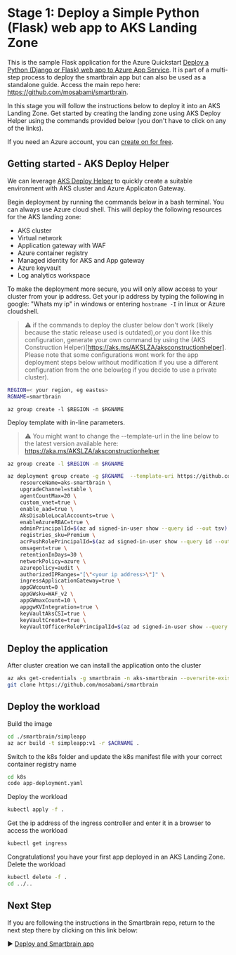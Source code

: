 # Stage 1: Deploy a Simple Python (Flask) web app to AKS Landing Zone

This is the sample Flask application for the Azure Quickstart [Deploy a Python (Django or Flask) web app to Azure App Service](https://docs.microsoft.com/en-us/azure/app-service/quickstart-python). It is part of a multi-step process to deploy the smartbrain app but can also be used as a standalone guide. Access the main repo here: https://github.com/mosabami/smartbrain. 

In this stage you will follow the instructions below to deploy it into an AKS Landing Zone. Get started by creating the landing zone using AKS Deploy Helper using the commands provided below (you don't have to click on any of the links).

If you need an Azure account, you can [create on for free](https://azure.microsoft.com/en-us/free/).

## Getting started - AKS Deploy Helper

We can leverage [AKS Deploy Helper](https://github.com/Azure/AKS-Construction) to quickly create a suitable environment with AKS cluster and Azure Applicaton Gateway.

Begin deployment by running the commands below in a bash terminal. You can always use Azure cloud shell. This will deploy the following resources for the AKS landing zone:
* AKS cluster
* Virtual network
* Application gateway with WAF
* Azure container registry
* Managed identity for AKS and App gateway
* Azure keyvault
* Log analytics workspace

To make the deployment more secure, you will only allow access to your cluster from your ip address. Get your ip address by typing the following in google: "Whats my ip" in windows or entering `hostname -I` in linux or Azure cloudshell.
 > :warning: if the commands to deploy the cluster below don't work (likely because the static release used is outdated),or you dont like this configuration, generate your own command by using the (AKS Construction Helper)[https://aks.ms/AKSLZA/aksconstructionhelper]. Please note that some configurations wont work for the app deployment steps below without modification if you use a different configuration from the one below(eg if you decide to use a private cluster).

```bash
REGION=< your region, eg eastus>
RGNAME=smartbrain
```
```azurecli
az group create -l $REGION -n $RGNAME 
```

Deploy template with in-line parameters. 

> :warning: You might want to change the --template-url in the line below to the latest version available here: https://aka.ms/AKSLZA/aksconstructionhelper

```bash
az group create -l $REGION -n $RGNAME

az deployment group create -g $RGNAME  --template-uri https://github.com/Azure/AKS-Construction/releases/download/0.8.9/main.json --parameters \
	resourceName=aks-smartbrain \
	upgradeChannel=stable \
	agentCountMax=20 \
	custom_vnet=true \
	enable_aad=true \
	AksDisableLocalAccounts=true \
	enableAzureRBAC=true \
	adminPrincipalId=$(az ad signed-in-user show --query id --out tsv) \
	registries_sku=Premium \
	acrPushRolePrincipalId=$(az ad signed-in-user show --query id --out tsv) \
	omsagent=true \
	retentionInDays=30 \
	networkPolicy=azure \
	azurepolicy=audit \
	authorizedIPRanges="[\"<your ip address>\"]" \
	ingressApplicationGateway=true \
	appGWcount=0 \
	appGWsku=WAF_v2 \
	appGWmaxCount=10 \
	appgwKVIntegration=true \
	keyVaultAksCSI=true \
	keyVaultCreate=true \
	keyVaultOfficerRolePrincipalId=$(az ad signed-in-user show --query id --out tsv)
```

## Deploy the application
After cluster creation we can install the application onto the cluster

```bash
az aks get-credentials -g smartbrain -n aks-smartbrain --overwrite-existing
git clone https://github.com/mosabami/smartbrain
```

## Deploy the workload
Build the image
```bash
cd ./smartbrain/simpleapp
az acr build -t simpleapp:v1 -r $ACRNAME .
```
Switch to the k8s folder and update the k8s manifest file with your correct container registry name
```bash
cd k8s
code app-deployment.yaml
```
Deploy the workload
```bash
kubectl apply -f .
```
Get the ip address of the ingress controller and enter it in a browser to access the workload
```bash
kubectl get ingress 
```
Congratulations! you have your first app deployed in an AKS Landing Zone. Delete the workload
```bash
kubectl delete -f . 
cd ../..
```
## Next Step

If you are following the instructions in the Smartbrain repo, return to the next step there by clicking on this link below:

:arrow_forward: [Deploy and Smartbrain app](https://github.com/mosabami/smartbrain/tree/main/smartbrain)
